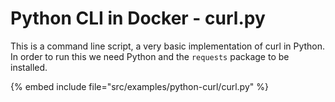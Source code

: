 # Python CLI in Docker - curl.py

This is a command line script, a very basic implementation of curl in Python. In order to run this we need Python and the `requests` package to be installed.


{% embed include file="src/examples/python-curl/curl.py" %}

